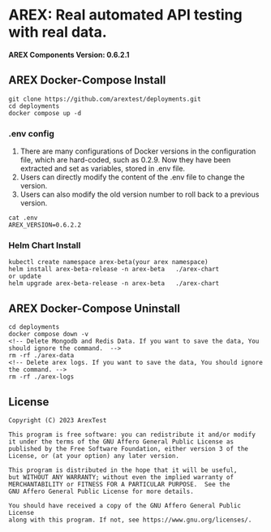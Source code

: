 # AREX: Real automated API testing with real data.
**AREX Components Version: 0.6.2.1**

## AREX Docker-Compose Install

```
git clone https://github.com/arextest/deployments.git
cd deployments
docker compose up -d
```

### .env config   
1. There are many configurations of Docker versions in the configuration file, which are hard-coded, such as 0.2.9. Now they have been extracted and set as variables, stored in .env file.
2. Users can directly modify the content of the .env file to change the version.
3. Users can also modify the old version number to roll back to a previous version.
```
cat .env
AREX_VERSION=0.6.2.2
```
### Helm Chart Install
```
kubectl create namespace arex-beta(your arex namespace)
helm install arex-beta-release -n arex-beta   ./arex-chart  
or update
helm upgrade arex-beta-release -n arex-beta   ./arex-chart  
```

## AREX Docker-Compose Uninstall

```
cd deployments
docker compose down -v
<!-- Delete Mongodb and Redis Data. If you want to save the data, You should ignore the command.  -->
rm -rf ./arex-data
<!-- Delete arex logs. If you want to save the data, You should ignore the command. -->
rm -rf ./arex-logs
```


## License

    Copyright (C) 2023 ArexTest

    This program is free software: you can redistribute it and/or modify
    it under the terms of the GNU Affero General Public License as
    published by the Free Software Foundation, either version 3 of the
    License, or (at your option) any later version.

    This program is distributed in the hope that it will be useful,
    but WITHOUT ANY WARRANTY; without even the implied warranty of
    MERCHANTABILITY or FITNESS FOR A PARTICULAR PURPOSE.  See the
    GNU Affero General Public License for more details.

    You should have received a copy of the GNU Affero General Public License
    along with this program. If not, see https://www.gnu.org/licenses/.
